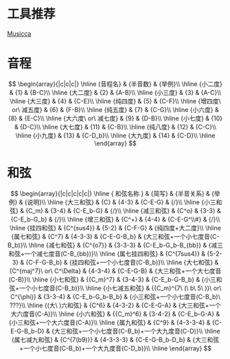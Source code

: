 # 工具推荐
[Musicca](https://musicca.com)

# 音程
$$
\begin{array}{|c|c|c|}
\hline
{音程名} & {半音数} & {举例}\\
\hline
{小二度} & {1} & {B-C}\\
\hline
{大二度} & {2} & {A-B}\\
\hline
{小三度} & {3} & {A-C}\\
\hline
{大三度} & {4} & {C-E}\\
\hline
{纯四度} & {5} & {C-F}\\
\hline
{增四度\ or\ 减五度} & {6} & {F-B}\\
\hline
{纯五度} & {7} & {C-G}\\
\hline
{小六度} & {8} & {E-C}\\
\hline
{大六度\ or\ 减七度} & {9} & {D-B}\\
\hline
{小七度} & {10} & {D-C}\\
\hline
{大七度} & {11} & {C-B}\\
\hline
{纯八度} & {12} & {C-C}\\
\hline
{小九度} & {13} & {C-D_b}\\
\hline
{大九度} & {14} & {C-D}\\
\hline
\end{array}
$$

# 和弦
$$
\begin{array}{|c|c|c|c|c|}
\hline
{ 和弦名称 } & {简写} & {半音关系} & {举例} & {说明}\\
\hline
{大三和弦} & {C} & {4-3} & {C-E-G} & {/}\\
\hline
{小三和弦} & {C_m} & {3-4} & {C-E_b-G} & {/}\\
\hline
{减三和弦} & {C^o} & {3-3} & {C-E_b-G_b} & {/}\\
\hline
{增三和弦} & {C^+} & {4-4} & {C-E-G^\\#} & {/}\\
\hline
{挂四和弦} & {C^{sus4}} & {5-2} & {C-F-G} & {纯四度+大二度}\\
\hline
{属七和弦} & {C^7} & {4-3-3} & {C-E-G-B_b} & {大三和弦+一个小七度音(C-B_b)}\\
\hline
{减七和弦} & {C^{o7}} & {3-3-3} & {C-E_b-G_b-B_{bb}} & {减三和弦+一个减七度音(C-B_{bb})}\\
\hline
{属七挂四和弦} & {C^{7sus4}} & {5-2-3} & {C-F-G-B_b} & {挂四和弦+一个小七度音(C-B_b)}\\
\hline
{大七和弦} & {C^{maj^7}\ or\ C^\Delta} & {4-3-4} & {C-E-G-B} & {大三和弦+一个大七度音(C-B)}\\
\hline
{小七和弦} & {{C_m}^7} & {3-4-3} & {C-E_b-G-B_b} & {小三和弦+一个小七度音(C-B_b)}\\
\hline
{小七减五和弦} & {{C_m}^{7\ (\ b\ 5\ )}\ or\ C^{\phi}} & {3-3-4} & {C-E_b-G_b-B_b} & {小三和弦+一个小七度音(C-B_b)\ ???}\\
\hline
{(大\ )六和弦} & {C^6} & {4-3-2} & {C-E-G-A} & {大三和弦+一个大六度音(C-A)}\\
\hline
{小六和弦} & {{C_m}^6} & {3-4-2} & {C-E_b-G-A} & {小三和弦+一个大六度音(C-A)}\\
\hline
{属九和弦} & {C^9} & {4-3-3-4} & {C-E-G-B_b-D} & {大三和弦+一个小七度音(C-B_b)+一个大九度音(C-D)}\\
\hline
{属七减九和弦} & {C^{7(b9)}} & {4-3-3-3} & {C-E-G-B_b-D_b} & {大三和弦+一个小七度音(C-B_b)+一个大九度音(C-D_b)}\\
\hline
\end{array}
$$
